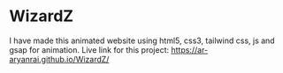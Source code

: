 # WizardZ
I have made this animated website using html5, css3, tailwind css, js and gsap for animation.
Live link for this project: https://ar-aryanrai.github.io/WizardZ/
